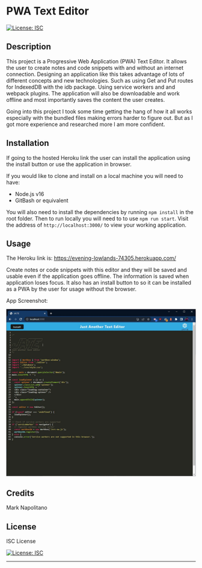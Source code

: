 # PWA Text Editor
[![License: ISC](https://img.shields.io/badge/License-ISC-blue.svg)](https://opensource.org/licenses/ISC)

## Description

This project is a Progressive Web Application (PWA) Text Editor. It allows the user to create notes and code snippets with and without an internet connection. Designing an application like this takes advantage of lots of different concepts and new technologies. Such as using Get and Put routes for IndexedDB with the idb package. 
Using service workers and and webpack plugins. The application will also be downloadable and work offline and most importantly saves the content the user creates.

Going into this project I took some time getting the hang of how it all works especially with the bundled files making errors harder to figure out. But as I got more experience and researched more I am more confident. 

## Installation

If going to the hosted Heroku link the user can install the application using the install button or use the application in browser. 

If you would like to clone and install on a local machine you will need to have:

* Node.js v16
* GitBash or equivalent

You will also need to install the dependencies by running `npm install` in the root folder.
Then to run locally you will need to to use `npm run start`.
Visit the address of `http://localhost:3000/` to view your working application. 

## Usage

The Heroku link is: 
https://evening-lowlands-74305.herokuapp.com/

Create notes or code snippets with this editor and they will be saved and usable even if the application goes offline. The information is saved when application loses focus.
It also has an install button to so it can be installed as a PWA by the user for usage without the browser.

App Screenshot:

![PWA Editor Example](assets/PWA-text-editor.jpg)

## Credits

Mark Napolitano

## License

ISC License

[![License: ISC](https://img.shields.io/badge/License-ISC-blue.svg)](https://opensource.org/licenses/ISC)

---
